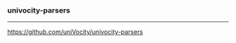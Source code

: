 ### univocity-parsers
---
https://github.com/uniVocity/univocity-parsers

```
```

```
```

```
```


